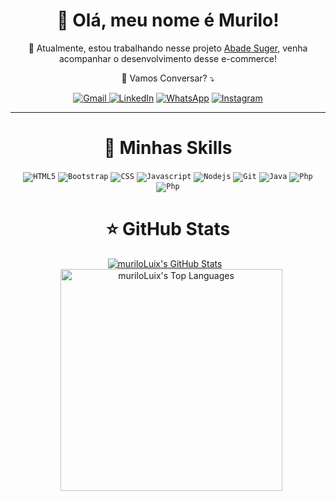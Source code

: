 <h1 align="center">💜 Olá, meu nome é Murilo!</h1>

<p align="center">
  🔭 Atualmente, estou trabalhando nesse projeto 
  <a href="https://github.com/muriloLuix/AbadeSuger" target="_blank">Abade Suger</a>, venha acompanhar o desenvolvimento desse e-commerce!
</p>


<p align="center">
  💌 Vamos Conversar? ⤵️
</p>

<p align="center">
  <a href="#" title="Gmail">
<a href="mailto:muriloluiz654@gmail.com">
  <img src="https://img.shields.io/badge/-Gmail-FF0000?style=flat-square&labelColor=FF0000&logo=gmail&logoColor=white" alt="Gmail"/>
</a>
  <a href="#" title="LinkedIn">
  <img src="https://img.shields.io/badge/-Linkedin-0e76a8?style=flat-square&logo=Linkedin&logoColor=white&link=https://www.linkedin.com/in/murilo-luiz-jaboinski-246096229/" alt="LinkedIn"/></a>
  <a href="#" title="WhatsApp">
  <img src="https://img.shields.io/badge/-WhatsApp-25d366?style=flat-square&labelColor=25d366&logo=whatsapp&logoColor=white&link=https://wa.me/5541995402028?text=Ol%C3%A1%21+Vi+seu+perfil+no+GitHub+e+gostaria+de+trocar+algumas+informa%C3%A7%C3%B5es." alt="WhatsApp"/></a>
  <a href="#" title="Instagram">
  <img src="https://img.shields.io/badge/-Instagram-DF0174?style=flat-square&labelColor=DF0174&logo=instagram&logoColor=white&link=https://www.instagram.com/izmurilo_cwb/" alt="Instagram"/></a>
</p>

---

<h1 align="center">🚀 Minhas Skills</h1>

<div align="center">
    <code><img src="https://img.shields.io/badge/HTML5-E34F26?style=for-the-badge&logo=html5&logoColor=white" alt="HTML5"/></code>
    <code><img src="https://img.shields.io/badge/Bootstrap-563D7C?style=for-the-badge&logo=bootstrap&logoColor=white" alt="Bootstrap"/></code>
    <code><img src="https://img.shields.io/badge/CSS3-1572B6?style=for-the-badge&logo=css3&logoColor=white" alt="CSS"/></code>
  <code><img src="https://img.shields.io/badge/Javascript-323330?style=for-the-badge&logo=javascript&logoColor=F7DF1E" alt="Javascript"/></code>
  <code><img src="https://img.shields.io/badge/Node.js-43853D?style=for-the-badge&logo=node.js&logoColor=white" alt="Nodejs"/></code>
  <code><img src="https://img.shields.io/badge/Git-E34F26?style=for-the-badge&logo=git&logoColor=white" alt="Git"/></code>
  <code><img src="https://img.shields.io/badge/java-%23ED8B00.svg?style=for-the-badge&logo=openjdk&logoColor=white" alt="Java"/></code>
  <code><img src="https://img.shields.io/badge/PHP-777BB4?style=for-the-badge&logo=php&logoColor=white" alt="Php"/></code>
  <code><img src="https://img.shields.io/badge/Flutter-02569B?style=for-the-badge&logo=flutter&logoColor=white" alt="Php"/></code>
</div>


<h1 align="center">⭐ GitHub Stats</h1>

<div align="center">
    <a href="https://github.com/muriloLuix">
        <img src="https://github-readme-stats.vercel.app/api?username=muriloLuix&theme=dark" alt="muriloLuix's GitHub Stats" style="margin-right: 10px;">
    </a>
<a href="https://github.com/muriloLuix">
    <img src="https://github-readme-stats.vercel.app/api/top-langs/?username=muriloLuix&layout=compact&theme=dark" alt="muriloLuix's Top Languages" style="margin-left: 10px; width: 355px;">
</a>

</div>


